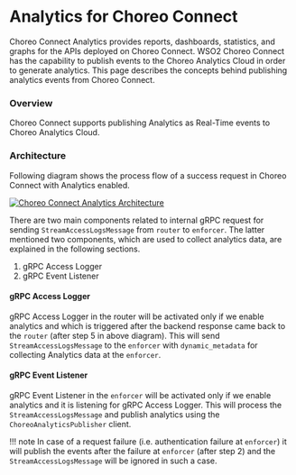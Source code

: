 # Analytics for Choreo Connect
Choreo Connect Analytics provides reports, dashboards, statistics, and graphs for the APIs deployed on Choreo Connect.
WSO2 Choreo Connect has the capability to publish events to the Choreo Analytics Cloud in order to generate analytics. This page describes the concepts behind publishing analytics events from Choreo Connect.

### Overview
Choreo Connect supports publishing Analytics as Real-Time events to Choreo Analytics Cloud. 

### Architecture

Following diagram shows the process flow of a success request in Choreo Connect with Analytics enabled.

[![Choreo Connect Analytics Architecture]({{base_path}}/assets/img/deploy/mgw/choreo-connect-analytics-architecture.png)]({{base_path}}/assets/img/deploy/mgw/choreo-connect-analytics-architecture.png)

There are two main components related to internal gRPC request for sending `StreamAccessLogsMessage` from `router` to `enforcer`. The latter mentioned two components, which are used to collect analytics data, are explained in the following sections.

1. gRPC Access Logger
2. gRPC Event Listener

#### gRPC Access Logger

gRPC Access Logger in the router will be activated only if we enable analytics and which is triggered after the backend response came back to the `router` (after step 5 in above diagram). 
This will send `StreamAccessLogsMessage` to the `enforcer` with `dynamic_metadata` for collecting Analytics data at the `enforcer`.

#### gRPC Event Listener

gRPC Event Listener in the `enforcer` will be activated only if we enable analytics and it is listening for gRPC Access Logger.
This will process the `StreamAccessLogsMessage` and publish analytics using the `ChoreoAnalyticsPublisher` client.

!!! note
    In case of a request failure (i.e. authentication failure at `enforcer`) it will publish the events after the failure at `enforcer` (after step 2) and the `StreamAccessLogsMessage` will be ignored in such a case.

